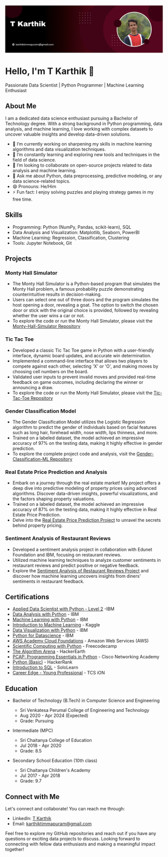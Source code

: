 ![Profile Banner](https://github.com/Timmapuram-Karthik/Timmapuram-Karthik/blob/main/profile_banner.png)

# Hello, I'm T Karthik 👋

Passionate Data Scientist | Python Programmer | Machine Learning Enthusiast

## About Me

I am a dedicated data science enthusiast pursuing a Bachelor of Technology degree. With a strong background in Python programming, data analysis, and machine learning, I love working with complex datasets to uncover valuable insights and develop data-driven solutions.

- 🔭 I’m currently working on sharpening my skills in machine learning algorithms and data visualization techniques.
- 🌱 I’m constantly learning and exploring new tools and techniques in the field of data science.
- 👯 I’m looking to collaborate on open-source projects related to data analysis and machine learning.
- 💬 Ask me about Python, data preprocessing, predictive modeling, or any data science-related topics.
- 😄 Pronouns: He/Him
- ⚡ Fun fact: I enjoy solving puzzles and playing strategy games in my free time.

## Skills

- Programming: Python (NumPy, Pandas, scikit-learn), SQL
- Data Analysis and Visualization: Matplotlib, Seaborn, PowerBI
- Machine Learning: Regression, Classification, Clustering
- Tools: Jupyter Notebook, Git

## Projects

### Monty Hall Simulator
- The Monty Hall Simulator is a Python-based program that simulates the Monty Hall problem, a famous probability puzzle demonstrating counterintuitive results in decision-making.
- Users can select one out of three doors and the program simulates the host opening a door, revealing a goat. The option to switch the chosen door or stick with the original choice is provided, followed by revealing whether the user wins a car or not.
- To explore the code or run the Monty Hall Simulator, please visit the [Monty-Hall-Simulator Repository](https://github.com/Timmapuram-Karthik/Monty-Hall-Simulator)

### Tic Tac Toe
- Developed a classic Tic Tac Toe game in Python with a user-friendly interface, dynamic board updates, and accurate win determination.
- Implemented a command-line interface that allows two players to compete against each other, selecting 'X' or 'O', and making moves by choosing cell numbers on the board.
- Validated user inputs to prevent invalid moves and provided real-time feedback on game outcomes, including declaring the winner or announcing a draw.
- To explore the code or run the Monty Hall Simulator, please visit the [Tic-Tac-Toe Repository](https://github.com/Timmapuram-Karthik/Tic-Tac-Toe)

### Gender Classification Model
- The Gender Classification Model utilizes the Logistic Regression algorithm to predict the gender of individuals based on facial features such as long hair, forehead width, nose width, lips thinness, and more.
- Trained on a labeled dataset, the model achieved an impressive accuracy of 97% on the testing data, making it highly effective in gender prediction.
- To explore the complete project code and analysis, visit the [Gender-Classification-ML Repository](https://github.com/Timmapuram-Karthik/Gender-Classification-ML)

### Real Estate Price Prediction and Analysis
- Embark on a journey through the real estate market! My project offers a deep dive into predictive modeling of property prices using advanced algorithms. Discover data-driven insights, powerful visualizations, and the factors shaping property valuations.
- Trained on a labeled dataset, the model achieved an impressive accuracy of 87% on the testing data, making it highly effective in Real Estate Price Prediction.
- Delve into the [Real Estate Price Prediction Project](https://github.com/Timmapuram-Karthik/Real-Estate-Price-ML) to unravel the secrets behind property pricing.

### Sentiment Analysis of Restaurant Reviews
- Developed a sentiment analysis project in collaboration with Edunet Foundation and IBM, focusing on restaurant reviews.
- Utilized machine learning techniques to analyze customer sentiments in restaurant reviews and predict positive or negative feedback.
- Explore the [Sentiment Analysis of Restaurant Reviews Project](https://github.com/Timmapuram-Karthik/Edunet-IBM-Restaurant-Sentiment) and discover how machine learning uncovers insights from diners' sentiments in restaurant feedback.

## Certifications

- [Applied Data Scientist with Python - Level 2](https://www.credly.com/badges/e4de8ea5-560c-4c53-91f5-2a0595d7dfef/public_url) -IBM
- [Data Analysis with Python](https://courses.cognitiveclass.ai/certificates/5024e4a2ef754bebadf910d36205fad7) - IBM
- [Machine Learning with Python](https://courses.cognitiveclass.ai/certificates/c815c21e6f5043a2b1b0cc80ecb6ced2) - IBM
- [Introduction to Machine Learning](https://www.kaggle.com/learn/certification/karthikthor/intro-to-machine-learning) - Kaggle
- [Data Visualization with Python](https://courses.cognitiveclass.ai/certificates/060b45395597493c8ae46e458c4eaa83) - IBM
- [Python for Datascience](https://courses.cognitiveclass.ai/certificates/72e6a6bde9b944beac2dd57d465b8b3a) - IBM
- [AWS Academy Cloud Foundations](https://www.credly.com/go/ZlK6B25k) - Amazon Web Services (AWS)
- [Scientific Computing with Python](https://freecodecamp.org/certification/t-karthik/scientific-computing-with-python-v7) - Freecodecamp
- [The Algorithm Arena](https://drive.google.com/file/d/1JRoCv3RFgFq7cNOlGgdGS5HYRfxkS0vz/view?usp=sharing) - HackerEarth
- [PCAP: Programming Essentials in Python](https://drive.google.com/file/d/18QzXt8iK65OMHV04wO-uag8EQy-sww1V/view?usp=sharing) - Cisco Networking Academy
- [Python (Basic)](https://www.hackerrank.com/certificates/4e64fbe4f0ed) - HackerRank
- [Introduction to SQL](https://www.sololearn.com/certificates/CC-7YD3ILDR) - SoloLearn
- [Career Edge - Young Professional](https://drive.google.com/file/d/1BLLcablINeHHIdCZU55MbGVI3oIqcyRx/view?usp=sharing) - TCS iON

## Education

- Bachelor of Technology (B.Tech) in Computer Science and Engineering
  - Sri Venkatesa Perumal College of Engineering and Technology
  - Aug 2020 - Apr 2024 (Expected)
  - Grade: Pursuing

- Intermediate (MPC)
  - Sri Chaitanya College of Education
  - Jul 2018 - Apr 2020
  - Grade: 8.5

- Secondary School Education (10th class)
  - Sri Chaitanya Children's Academy
  - Jul 2017 - Apr 2018
  - Grade: 9.7

## Connect with Me

Let's connect and collaborate! You can reach me through:

- LinkedIn: [T Karthik](https://www.linkedin.com/in/timmapuram-karthik/)
- Email: [karthiktimmapuram@gmail.com](mailto:karthiktimmapuram@gmail.com)

Feel free to explore my GitHub repositories and reach out if you have any questions or exciting data projects to discuss. Looking forward to connecting with fellow data enthusiasts and making a meaningful impact together!
